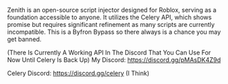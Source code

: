 Zenith is an open-source script injector designed for Roblox, serving as a foundation accessible to anyone. 
It utilizes the Celery API, which shows promise but requires significant refinement as many scripts are currently incompatible.
This is a Byfron Bypass so there always is a chance you may get banned.

(There Is Currently A Working API In The Discord That You Can Use For Now Until Celery Is Back Up)
My Discord: https://discord.gg/pMAsDK4Z9d
 
Celery Discord: https://discord.gg/celery (I Think)
